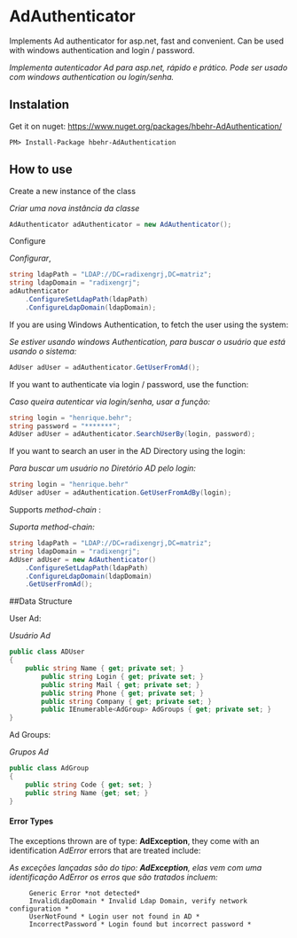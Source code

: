 AdAuthenticator
==============

Implements Ad authenticator for asp.net, fast and convenient. Can be used with windows authentication and login / password.

*Implementa autenticador Ad para asp.net, rápido e prático. Pode ser usado com windows authentication ou login/senha.*

## Instalation
Get it on nuget: https://www.nuget.org/packages/hbehr-AdAuthentication/

	PM> Install-Package hbehr-AdAuthentication

## How to use
Create a new instance of the class

*Criar uma nova instância da classe*
```C#
AdAuthenticator adAuthenticator = new AdAuthenticator();
```
Configure

*Configurar*,
```C#
string ldapPath = "LDAP://DC=radixengrj,DC=matriz";
string ldapDomain = "radixengrj";
adAuthenticator
	.ConfigureSetLdapPath(ldapPath)
	.ConfigureLdapDomain(ldapDomain);
```
If you are using Windows Authentication, to fetch the user using the system:

*Se estiver usando windows Authentication, para buscar o usuário que está usando o sistema:*
```C#
AdUser adUser = adAuthenticator.GetUserFromAd();
```  
If you want to authenticate via login / password, use the function:

*Caso queira autenticar via login/senha, usar a função:*
```C#
string login = "henrique.behr";
string password = "*******";
AdUser adUser = adAuthenticator.SearchUserBy(login, password);
```
If you want to search an user in the AD Directory using the login:

*Para buscar um usuário no Diretório AD pelo login:*
```C#
string login = "henrique.behr"
AdUser adUser = adAuthentication.GetUserFromAdBy(login);
```
	  
Supports *method-chain* :

*Suporta method-chain:*
```C#
string ldapPath = "LDAP://DC=radixengrj,DC=matriz";
string ldapDomain = "radixengrj";
AdUser adUser = new AdAuthenticator()
	.ConfigureSetLdapPath(ldapPath)
	.ConfigureLdapDomain(ldapDomain)
	.GetUserFromAd();
```
##Data Structure

User Ad:

*Usuário Ad*
```C#
public class ADUser
{
	public string Name { get; private set; }
        public string Login { get; private set; }
        public string Mail { get; private set; }
        public string Phone { get; private set; }
        public string Company { get; private set; }
        public IEnumerable<AdGroup> AdGroups { get; private set; }
}
```
Ad Groups:

*Grupos Ad*
```C#
public class AdGroup
{
	public string Code { get; set; }
	public string Name {get; set; }
}
``` 
#### Error Types

The exceptions thrown are of type: **AdException**, they come with an identification *AdError* errors that are treated include:

*As exceções lançadas são do tipo: **AdException**, elas vem com uma identificação AdError os erros que são tratados incluem:*

         Generic Error *not detected*
         InvalidLdapDomain * Invalid Ldap Domain, verify network configuration *
         UserNotFound * Login user not found in AD *
         IncorrectPassword * Login found but incorrect password *

